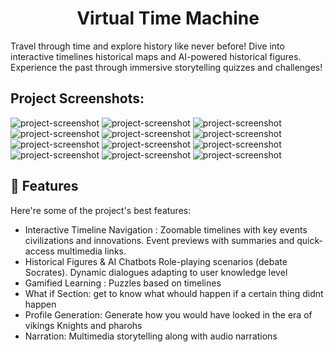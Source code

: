 <h1 align="center" id="title">Virtual Time Machine</h1>

<p id="description">Travel through time and explore history like never before! Dive into interactive timelines historical maps and AI-powered historical figures. Experience the past through immersive storytelling quizzes and challenges!</p>

<h2>Project Screenshots:</h2>

<img src="https://raw.githubusercontent.com/TeamMKA/RUBIX25_27_NUCLITRON/refs/heads/rya/assets/1.png" alt="project-screenshot" />

<img src="https://raw.githubusercontent.com/TeamMKA/RUBIX25_27_NUCLITRON/refs/heads/rya/assets/2.png" alt="project-screenshot" />

<img src="https://raw.githubusercontent.com/TeamMKA/RUBIX25_27_NUCLITRON/refs/heads/rya/assets/3.png" alt="project-screenshot" />

<img src="https://raw.githubusercontent.com/TeamMKA/RUBIX25_27_NUCLITRON/refs/heads/rya/assets/4.png" alt="project-screenshot" />

<img src="https://raw.githubusercontent.com/TeamMKA/RUBIX25_27_NUCLITRON/refs/heads/rya/assets/5.png" alt="project-screenshot" />

<img src="https://raw.githubusercontent.com/TeamMKA/RUBIX25_27_NUCLITRON/refs/heads/rya/assets/6.png" alt="project-screenshot" />

<img src="https://raw.githubusercontent.com/TeamMKA/RUBIX25_27_NUCLITRON/refs/heads/rya/assets/7.png" alt="project-screenshot" />

<img src="https://raw.githubusercontent.com/TeamMKA/RUBIX25_27_NUCLITRON/refs/heads/rya/assets/8.png" alt="project-screenshot" />

<img src="https://raw.githubusercontent.com/TeamMKA/RUBIX25_27_NUCLITRON/refs/heads/rya/assets/9.png" alt="project-screenshot" />

<img src="https://raw.githubusercontent.com/TeamMKA/RUBIX25_27_NUCLITRON/refs/heads/rya/assets/10.png" alt="project-screenshot" />

<img src="https://raw.githubusercontent.com/TeamMKA/RUBIX25_27_NUCLITRON/refs/heads/rya/assets/11.png" alt="project-screenshot" />

<img src="https://raw.githubusercontent.com/TeamMKA/RUBIX25_27_NUCLITRON/refs/heads/rya/assets/12.png" alt="project-screenshot" />
<h2>🧐 Features</h2>
Here're some of the project's best features:

-   Interactive Timeline Navigation : Zoomable timelines with key events civilizations and innovations. Event previews with summaries and quick-access multimedia links.
-   Historical Figures & AI Chatbots Role-playing scenarios (debate Socrates). Dynamic dialogues adapting to user knowledge level
-   Gamified Learning : Puzzles based on timelines
-   What if Section: get to know what whould happen if a certain thing didnt happen
-   Profile Generation: Generate how you would have looked in the era of vikings Knights and pharohs
-   Narration: Multimedia storytelling along with audio narrations
